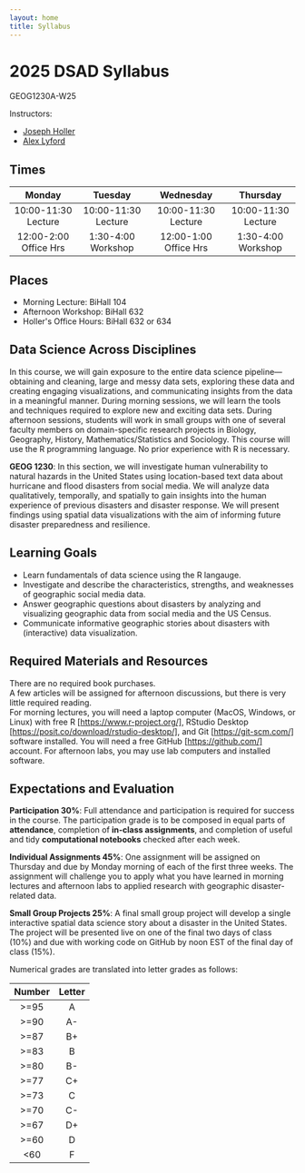 ```yaml
---
layout: home
title: Syllabus
---
```


# 2025 DSAD Syllabus

GEOG1230A-W25

Instructors:
- [Joseph Holler](https://www.middlebury.edu/college/people/joseph-holler)
- [Alex Lyford](https://www.middlebury.edu/college/people/alex-lyford)

## Times

| Monday | Tuesday | Wednesday | Thursday |
| :--: | :--: | :--: | :--: | 
| 10:00-11:30 Lecture | 10:00-11:30 Lecture | 10:00-11:30 Lecture | 10:00-11:30 Lecture |
| 12:00-2:00 Office Hrs | 1:30-4:00 Workshop | 12:00-1:00 Office Hrs | 1:30-4:00 Workshop

## Places

- Morning Lecture: BiHall 104
- Afternoon Workshop: BiHall 632
- Holler's Office Hours: BiHall 632 or 634

## Data Science Across Disciplines

In this course, we will gain exposure to the entire data science pipeline—obtaining and cleaning, large and messy data sets, exploring these data and creating engaging visualizations, and communicating insights from the data in a meaningful manner.
During morning sessions, we will learn the tools and techniques required to explore new and exciting data sets. During afternoon sessions, students will work in small groups with one of several faculty members on domain-specific research projects in Biology, Geography, History, Mathematics/Statistics and Sociology. This course will use the R programming language.
No prior experience with R is necessary.

**GEOG 1230**: In this section, we will investigate human vulnerability to natural hazards in the United States using location-based text data about hurricane and flood disasters from social media.
We will analyze data qualitatively, temporally, and spatially to gain insights into the human experience of previous disasters and disaster response.
We will present findings using spatial data visualizations with the aim of informing future disaster preparedness and resilience.

## Learning Goals

- Learn fundamentals of data science using the R langauge.
- Investigate and describe the characteristics, strengths, and weaknesses of geographic social media data.
- Answer geographic questions about disasters by analyzing and visualizing geographic data from social media and the US Census.
- Communicate informative geographic stories about disasters with (interactive) data visualization.

## Required Materials and Resources

There are no required book purchases.  
A few articles will be assigned for afternoon discussions, but there is very little required reading.  
For morning lectures, you will need a laptop computer (MacOS, Windows, or Linux) with free R [https://www.r-project.org/], RStudio Desktop [https://posit.co/download/rstudio-desktop/], and Git [https://git-scm.com/] software installed.
You will need a free GitHub [https://github.com/] account.
For afternoon labs, you may use lab computers and installed software.  

## Expectations and Evaluation

**Participation 30%**: Full attendance and participation is required for success in the course. The participation grade is to be composed in equal parts of **attendance**, completion of **in-class assignments**, and completion of useful and tidy **computational notebooks** checked after each week. 

**Individual Assignments 45%**: One assignment will be assigned on Thursday and due by Monday morning of each of the first three weeks. The assignment will challenge you to apply what you have learned in morning lectures and afternoon labs to applied research with geographic disaster-related data.

**Small Group Projects 25%**: A final small group project will develop a single interactive spatial data science story about a disaster in the United States. The project will be presented live on one of the final two days of class (10%) and due with working code on GitHub by noon EST of the final day of class (15%). 

Numerical grades are translated into letter grades as follows:

|Number|Letter|
|:--:|:--:|
|>=95|A|
|>=90|A-|
|>=87|B+|
|>=83|B|
|>=80|B-|
|>=77|C+|
|>=73|C|
|>=70|C-|
|>=67|D+|
|>=60|D|
|<60|F| 
